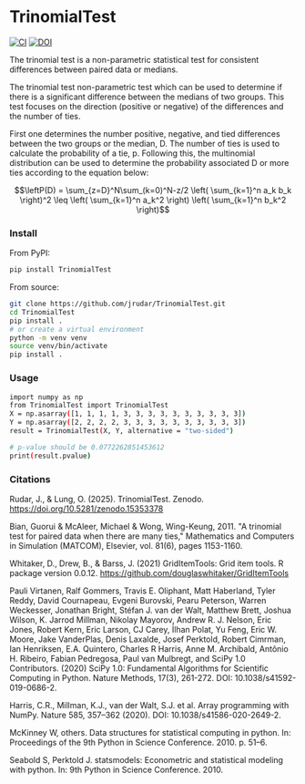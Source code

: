 # TrinomialTest
[![CI](https://github.com/jrudar/TrinomialTest/actions/workflows/ci.yml/badge.svg)](https://github.com/jrudar/TrinomialTest/actions/workflows/ci.yml)
[![DOI](https://zenodo.org/badge/DOI/10.5281/zenodo.15353378.svg)](https://doi.org/10.5281/zenodo.15353378)

The trinomial test is a non-parametric statistical test for consistent differences between paired data or medians.

The trinomial test non-parametric test which can be used to determine if there is a significant difference between the medians of two groups. This test focuses on the direction (positive or negative) of the differences and the number of ties.

First one determines the number positive, negative, and tied differences between the two groups or the median, D. The number of ties is used to calculate the probability of a tie, p. Following this, the multinomial distribution can be used to determine the probability associated D or more ties according to the equation below:

```math
\leftP(D) = \sum_{z=D}^N\sum_(k=0)^N-z/2
\left( \sum_{k=1}^n a_k b_k \right)^2 \leq \left( \sum_{k=1}^n a_k^2 \right) \left( \sum_{k=1}^n b_k^2 \right)
```

### Install
From PyPI:

```bash
pip install TrinomialTest
```

From source:

```bash
git clone https://github.com/jrudar/TrinomialTest.git
cd TrinomialTest
pip install .
# or create a virtual environment
python -m venv venv
source venv/bin/activate
pip install .
```

### Usage

```bash
import numpy as np
from TrinomialTest import TrinomialTest
X = np.asarray([1, 1, 1, 1, 3, 3, 3, 3, 3, 3, 3, 3, 3, 3])
Y = np.asarray([2, 2, 2, 2, 3, 3, 3, 3, 3, 3, 3, 3, 3, 3])
result = TrinomialTest(X, Y, alternative = "two-sided")

# p-value should be 0.0772262851453612
print(result.pvalue)
```

### Citations

Rudar, J., & Lung, O. (2025). TrinomialTest. Zenodo. https://doi.org/10.5281/zenodo.15353378

Bian, Guorui & McAleer, Michael & Wong, Wing-Keung, 2011. "A trinomial test for paired data when there are many ties," Mathematics and Computers in Simulation (MATCOM), Elsevier, vol. 81(6), pages 1153-1160.

Whitaker, D., Drew, B., & Barss, J. (2021) GridItemTools: Grid item tools. R package version 0.0.12. https://github.com/douglaswhitaker/GridItemTools

Pauli Virtanen, Ralf Gommers, Travis E. Oliphant, Matt Haberland, Tyler Reddy, David Cournapeau, Evgeni Burovski, Pearu Peterson, Warren Weckesser, Jonathan Bright, Stéfan J. van der Walt, Matthew Brett, Joshua Wilson, K. Jarrod Millman, Nikolay Mayorov, Andrew R. J. Nelson, Eric Jones, Robert Kern, Eric Larson, CJ Carey, İlhan Polat, Yu Feng, Eric W. Moore, Jake VanderPlas, Denis Laxalde, Josef Perktold, Robert Cimrman, Ian Henriksen, E.A. Quintero, Charles R Harris, Anne M. Archibald, Antônio H. Ribeiro, Fabian Pedregosa, Paul van Mulbregt, and SciPy 1.0 Contributors. (2020) SciPy 1.0: Fundamental Algorithms for Scientific Computing in Python. Nature Methods, 17(3), 261-272. DOI: 10.1038/s41592-019-0686-2.

Harris, C.R., Millman, K.J., van der Walt, S.J. et al. Array programming with NumPy. Nature 585, 357–362 (2020). DOI: 10.1038/s41586-020-2649-2.

McKinney W, others. Data structures for statistical computing in python. In: Proceedings of the 9th Python in Science Conference. 2010. p. 51–6.

Seabold S, Perktold J. statsmodels: Econometric and statistical modeling with python. In: 9th Python in Science Conference. 2010.

